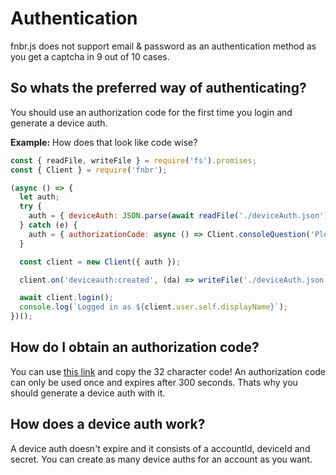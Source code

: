 # Authentication
fnbr.js does not support email & password as an authentication method as you get a captcha in 9 out of 10 cases.

## So whats the preferred way of authenticating?
You should use an authorization code for the first time you login and generate a device auth.

**Example:**
How does that look like code wise?
```javascript
const { readFile, writeFile } = require('fs').promises;
const { Client } = require('fnbr');

(async () => {
  let auth;
  try {
    auth = { deviceAuth: JSON.parse(await readFile('./deviceAuth.json')) };
  } catch (e) {
    auth = { authorizationCode: async () => Client.consoleQuestion('Please enter an authorization code: ') };
  }

  const client = new Client({ auth });

  client.on('deviceauth:created', (da) => writeFile('./deviceAuth.json', JSON.stringify(da, null, 2)));

  await client.login();
  console.log(`Logged in as ${client.user.self.displayName}`);
})();
```

## How do I obtain an authorization code?
You can use [this link](https://www.epicgames.com/id/logout?redirectUrl=https%3A//www.epicgames.com/id/login%3FredirectUrl%3Dhttps%253A%252F%252Fwww.epicgames.com%252Fid%252Fapi%252Fredirect%253FclientId%253D3f69e56c7649492c8cc29f1af08a8a12%2526responseType%253Dcode) and copy the 32 character code! An authorization code can only be used once and expires after 300 seconds. Thats why you should generate a device auth with it.

## How does a device auth work?
A device auth doesn't expire and it consists of a accountId, deviceId and secret. You can create as many device auths for an account as you want.
